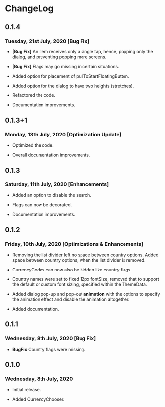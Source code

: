 # ChangeLog

## 0.1.4

### Tuesday, 21st July, 2020 [Bug Fix]

* __[Bug Fix]__ An item receives only a single tap, hence, popping only the dialog,
and preventing popping more screens.

* __[Bug Fix]__ Flags may go missing in certain situations.

* Added option for placement of pullToStartFloatingButton.

* Added option for the dialog to have two heights (stretches).

* Refactored the code.

* Documentation improvements.

## 0.1.3+1

### Monday, 13th July, 2020 [Optimization Update]

* Optimized the code.

* Overall documentation improvements.

## 0.1.3

### Saturday, 11th July, 2020 [Enhancements]

* Added an option to disable the search.

* Flags can now be decorated.

* Documentation improvements.

## 0.1.2

### Friday, 10th July, 2020 [Optimizations & Enhancements]

* Removing the list divider left no space between country options. Added space between country options, when the list divider is removed.

* CurrencyCodes can now also be hidden like country flags.

* Country names were set to fixed 12px fontSize, removed that to support the default or custom font sizing, specified within the ThemeData.

* Added dialog pop-up and pop-out __animation__ with the options to specify the animation effect and disable the animation altogether.

* Added documentation.

## 0.1.1

### Wednesday, 8th July, 2020 [Bug Fix]

* **BugFix** Country flags were missing.

## 0.1.0

### Wednesday, 8th July, 2020

* Initial release.

* Added CurrencyChooser.
